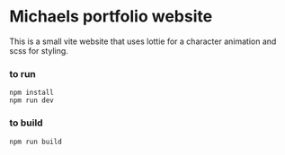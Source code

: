 # Michaels portfolio website

This is a small vite website that uses lottie for a character animation and scss for styling.

### to run
```
npm install
npm run dev
```

### to build
```
npm run build
```
